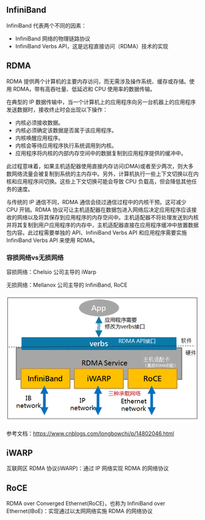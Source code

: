 
## InfiniBand

InfiniBand 代表两个不同的因素：

- InfiniBand 网络的物理链路协议
- InfiniBand Verbs API，这是远程直接访问（RDMA）技术的实现

## RDMA

RDMA 提供两个计算机的主要内存访问，而无需涉及操作系统、缓存或存储。使用 RDMA，带有高吞吐量、低延迟和 CPU 使用率的数据传输。

在典型的 IP 数据传输中，当一个计算机上的应用程序向另一台机器上的应用程序发送数据时，接收终止时会出现以下操作：

- 内核必须接收数据。
- 内核必须确定该数据是否属于该应用程序。
- 内核唤醒应用程序。
- 内核会等待应用程序执行系统调用到内核。
- 应用程序将内核的内部内存空间中的数据复制到应用程序提供的缓冲中。

此过程意味着，如果主机适配器使用直接内存访问(DMA)或者至少两次，则大多数网络流量会被复制到系统的主内存中。另外，计算机执行一些上下文切换以在内核和应用程序间切换。这些上下文切换可能会导致 CPU 负载高，但会降低其他任务的速度。

与传统的 IP 通信不同，RDMA 通信会绕过通信过程中的内核干预。这可减少 CPU 开销。RDMA 协议可让主机适配器在数据包进入网络后决定应用程序应该接收的网络以及将其保存到应用程序的内存空间中。主机适配器不将处理发送到内核并将其复制到用户应用程序的内存中，主机适配器直接在应用程序缓冲中放置数据包内容。此过程需要单独的 API、InfiniBand Verbs API 和应用程序需要实施 InfiniBand Verbs API 来使用 RDMA。

### 容损网络vs无损网络

容损网络：Chelsio 公司主导的 iWarp

无损网络：Mellanox 公司主导的 InfiniBand,  RoCE

![rdma-net.png](.assets/rdma-net.png)

参考文档：<https://www.cnblogs.com/longbowchi/p/14802046.html>

## iWARP

互联网区 RDMA 协议(iWARP)：通过 IP 网络实现 RDMA 的网络协议

## RoCE

RDMA over Converged Ethernet(RoCE)，也称为 InfiniBand over Ethernet(IBoE)：实现通过以太网网络实施 RDMA 的网络协议

